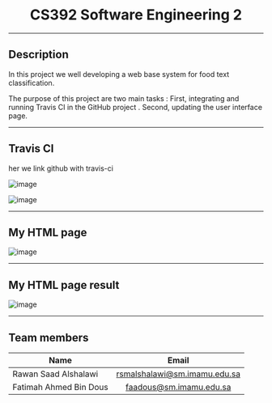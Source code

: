
<h1 align="center">CS392 Software Engineering 2</h1>

---

<h2 align="left">Description</h2>

In this project we well developing a web base system for food text classification.

The purpose of this project are two main tasks : 
First, integrating and running Travis CI in the GitHub project .
Second, updating the user interface page.

---
<h2 align="left">Travis CI</h2>
her we link github with travis-ci

![image](https://user-images.githubusercontent.com/105625538/169461337-784b6313-ba88-4926-a900-a3408a6896f8.png)

![image](https://user-images.githubusercontent.com/105625538/169462084-e77d4ebb-5bbb-44e0-acac-5ac3fcf32011.png)

---

<h2 align="left">My HTML page</h2>

![image](https://user-images.githubusercontent.com/105625538/169464028-981ee2fd-9651-4a0e-8199-d8c94416d202.png)

---

<h2 align="left">My HTML page result</h2>

![image](https://user-images.githubusercontent.com/105625538/169464258-5ff4a5d4-bf99-4fa3-a4e3-3a5a61c62ac4.png)

---
<h2 align="left">Team members</h2>

| Name        | Email           |
| ------------- |:-------------:|
| Rawan Saad Alshalawi  | rsmalshalawi@sm.imamu.edu.sa |
| Fatimah Ahmed Bin Dous | faadous@sm.imamu.edu.sa |



